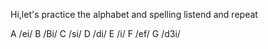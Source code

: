 Hi,let's practice the alphabet and spelling
listend and repeat

A /ei/
B /Bi/
C /si/
D /di/
E /i/
F /ef/
G /d3i/
